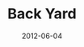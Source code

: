 ---
layout: media
category: media
series: "The Backyard Gospel"
title: "Back Yard"
date: 2012-06-04
description: "Kirk Perry talks about how to live out our faith in the workplace."
video: "https://s3.amazonaws.com/crossroadsvideomessages/backyardgospel_02.mp4"
video-poster: "https://www.crossroads.net/uploadedfiles/backyardgospel_02_still.jpg"
---